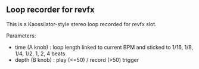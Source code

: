## Loop recorder for revfx

This is a Kaossilator-style stereo loop recorded for revfx slot.

Parameters:
* time (A knob) : loop length linked to current BPM and sticked to 1/16, 1/8, 1/4, 1/2, 1, 2, 4 beats
* depth (B knob) : play (<=50) / record (>50) trigger

